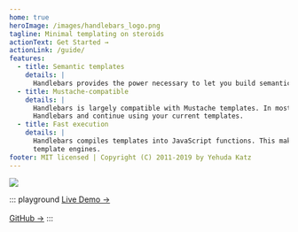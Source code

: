 ```yaml
---
home: true
heroImage: /images/handlebars_logo.png
tagline: Minimal templating on steroids
actionText: Get Started →
actionLink: /guide/
features:
  - title: Semantic templates
    details: |
      Handlebars provides the power necessary to let you build semantic templates effectively with no frustration.
  - title: Mustache-compatible
    details: |
      Handlebars is largely compatible with Mustache templates. In most cases it is possible to swap out Mustache with
      Handlebars and continue using your current templates.
  - title: Fast execution
    details: |
      Handlebars compiles templates into JavaScript functions. This makes the template execution faster than most other
      template engines.
footer: MIT licensed | Copyright (C) 2011-2019 by Yehuda Katz
---
```


<a class="devswag" href="https://www.devswag.com/collections/handlebars">
    <img src="images/handlebars-devswag.png">
</a>

::: playground 
[Live Demo →](playground.md)<br><br>
[GitHub →](https://github.com/handlebars-lang/handlebars.js)
:::
